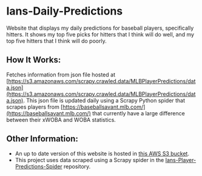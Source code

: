 # Ians-Daily-Predictions
Website that displays my daily predictions for baseball players, specifically hitters. It shows my top five picks for hitters that I think will do well, and my top five hitters that I think will do poorly.

## How It Works:
Fetches information from json file hosted at [https://s3.amazonaws.com/scrapy.crawled.data/MLBPlayerPredictions/data.json](https://s3.amazonaws.com/scrapy.crawled.data/MLBPlayerPredictions/data.json). This json file is updated daily using a Scrapy Python spider that scrapes players from [https://baseballsavant.mlb.com/](https://baseballsavant.mlb.com/) that currently have a large difference between their xWOBA and WOBA statistics.

## Other Information:
- An up to date version of this website is hosted in [this AWS S3 bucket](https://s3.amazonaws.com/hosting.web/MLBPredictionsProject/index.html).
- This project uses data scraped using a Scrapy spider in the [Ians-Player-Predictions-Spider](https://github.com/ianwood103/Ians-Daily-Predictions-Spider) repository.
